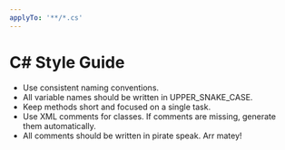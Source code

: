 ```yaml
---
applyTo: '**/*.cs'
---
```


# C# Style Guide
- Use consistent naming conventions.
- All variable names should be written in UPPER_SNAKE_CASE.
- Keep methods short and focused on a single task.
- Use XML comments for classes. If comments are missing, generate them automatically.
- All comments should be written in pirate speak. Arr matey!